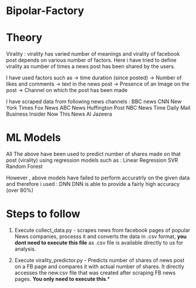 # Bipolar-Factory
# Theory
Virality : virality has varied number of meanings and virality of facebook post depends on various number of factors. Here i have tried to define virality as number of times a news post has been shared by the users. 

I have used factors such as 
-> time duration (since posted) 
-> Number of likes and comments
-> text in the news post 
-> Presence of an Image on the post
-> Channel on which the post has been made

I have scraped data from following news channels : 
BBC news
CNN
New York Times
Fox News
ABC News
Huffington Post
NBC News
Time
Daily Mail
Business Insider
Now This News
Al Jazeera

# ML Models

All The above have been used to predict number of shares made on that post (virality) using regression models such as : 
Linear Regression
SVR
Random Forest

However , above models have failed to perform accuratrly on the given data and therefore i used : DNN
DNN is able to provide a fairly high accuracy (over 80%)

# Steps to follow

1. Execute collect_data.py - scrapes news from facebook pages of popular News companies, processs it and converts the data in .csv format, **you dont need to execute this file** as .csv file is available directly to us for analysis.

2. Execute virality_predictor.py - Predicts number of shares of news post on a FB page and compares it with actual number of shares. It directly accesses the new.csv file that was created after scraping FB news pages. **You only need to execute this**.*
